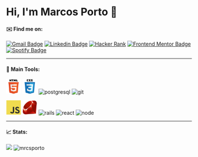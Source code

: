 # Hi, I'm Marcos Porto 👋

#### ✉️ Find me on: 

[![Gmail Badge](https://img.shields.io/badge/-Gmail-%23333?style=for-the-badge&logo=gmail&logoColor=red&link=mailto:mrcsporto@gmail.com)](mailto:mrcsporto@gmail.com)
[![Linkedin Badge](https://img.shields.io/badge/-Linkedin-blue?style=for-the-badge&logo=Linkedin&logoColor=white&link=https://www.linkedin.com/in/marcosportorafael/)](https://www.linkedin.com/in/marcosportorafael/)
[![Hacker Rank](https://img.shields.io/badge/-Hackerrank-000?style=for-the-badge&logo=Hackerrank&logoColor=000link=https://www.hackerrank.com/mrcsporto?hr_r=1)](https://www.hackerrank.com/mrcsporto?hr_r=1)
[![Frontend Mentor Badge](https://img.shields.io/badge/-frontendmentor-lightgrey?style=for-the-badge&logo=frontendmentor&logoColor=black&link=https://github.com/mrcsporto)](https://www.frontendmentor.io/profile/mrcsporto)
[![Spotify Badge](https://img.shields.io/badge/-Spotify-3bb34b?style=for-the-badge&logo=Spotify&logoColor=161f16&link=https://open.spotify.com/user/mrcsporto)](https://open.spotify.com/user/mrcsporto)
<hr>

#### 🧰 Main Tools:

<p>
<img src="https://raw.githubusercontent.com/devicons/devicon/master/icons/html5/html5-original-wordmark.svg" alt="html5" width="40" height="40"/>
<img src="https://raw.githubusercontent.com/devicons/devicon/master/icons/css3/css3-original-wordmark.svg" alt="css3" width="40" height="40"/>
<img src="https://cdn.jsdelivr.net/gh/devicons/devicon/icons/postgresql/postgresql-plain.svg" alt="postgresql" width="40" height="40"/>
<img src="https://www.vectorlogo.zone/logos/git-scm/git-scm-icon.svg" alt="git" width="40" height="40"/>
</p>
<p>
<img src="https://raw.githubusercontent.com/devicons/devicon/master/icons/javascript/javascript-original.svg" alt="javascript" width="40" height="40"/>
<img src="https://raw.githubusercontent.com/devicons/devicon/master/icons/ruby/ruby-original.svg" alt="ruby" width="40" height="40"/>
<img src="https://cdn.jsdelivr.net/gh/devicons/devicon/icons/rails/rails-plain.svg" alt="rails" width="40" height="40"/>
<img src="https://cdn.jsdelivr.net/gh/devicons/devicon/icons/react/react-original.svg" alt="react" width="40" height="40"/>
<img src="https://cdn.jsdelivr.net/gh/devicons/devicon/icons/nodejs/nodejs-original.svg" alt="node" width="40" height="40"/>
</p>

<hr>

#### 📈 Stats:

<div align="left"> 
<img width="205em" src="https://github-readme-stats.vercel.app/api/top-langs/?username=mrcsporto&theme=tokyonight"/>
<img src="https://github-readme-stats.vercel.app/api?username=mrcsporto&show_icons=true&theme=tokyonight&locale=en" alt="mrcsporto" />
</div>



